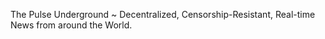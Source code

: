 The Pulse Underground ~ 
Decentralized, Censorship-Resistant, Real-time News from around the World.
